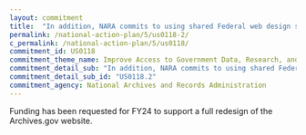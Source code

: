 ```yaml
---
layout: commitment
title:  "In addition, NARA commits to using shared Federal web design standards and a human-centered design approach to update its flagship website, archives.gov, over the next two years. "
permalink: /national-action-plan/5/us0118-2/
c_permalink: /national-action-plan/5/us0118/
commitment_id: US0118
commitment_theme_name: Improve Access to Government Data, Research, and Information
commitment_detail_sub: "In addition, NARA commits to using shared Federal web design standards and a human-centered design approach to update its flagship website, archives.gov, over the next two years. "
commitment_detail_sub_id: "US0118.2"
commitment_agency: National Archives and Records Administration
---
```


Funding has been requested for FY24 to support a full redesign of the Archives.gov website.